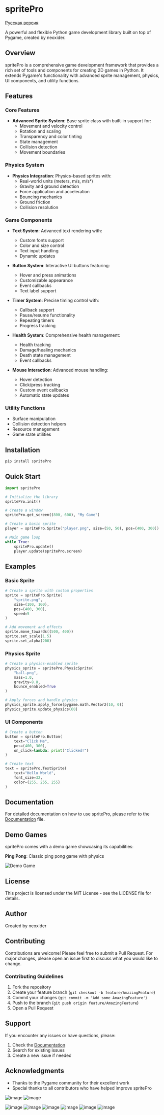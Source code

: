 # spritePro

[Русская версия](README.ru.md)

A powerful and flexible Python game development library built on top of Pygame, created by neoxider.

## Overview

spritePro is a comprehensive game development framework that provides a rich set of tools and components for creating 2D games in Python. It extends Pygame's functionality with advanced sprite management, physics, UI components, and utility functions.

## Features

### Core Features
- **Advanced Sprite System**: Base sprite class with built-in support for:
  - Movement and velocity control
  - Rotation and scaling
  - Transparency and color tinting
  - State management
  - Collision detection
  - Movement boundaries

### Physics System
- **Physics Integration**: Physics-based sprites with:
  - Real-world units (meters, m/s, m/s²)
  - Gravity and ground detection
  - Force application and acceleration
  - Bouncing mechanics
  - Ground friction
  - Collision resolution

### Game Components
- **Text System**: Advanced text rendering with:
  - Custom fonts support
  - Color and size control
  - Text input handling
  - Dynamic updates

- **Button System**: Interactive UI buttons featuring:
  - Hover and press animations
  - Customizable appearance
  - Event callbacks
  - Text label support

- **Timer System**: Precise timing control with:
  - Callback support
  - Pause/resume functionality
  - Repeating timers
  - Progress tracking

- **Health System**: Comprehensive health management:
  - Health tracking
  - Damage/healing mechanics
  - Death state management
  - Event callbacks

- **Mouse Interaction**: Advanced mouse handling:
  - Hover detection
  - Click/press tracking
  - Custom event callbacks
  - Automatic state updates

### Utility Functions
- Surface manipulation
- Collision detection helpers
- Resource management
- Game state utilities

## Installation

```bash
pip install spritePro
```

## Quick Start

```python
import spritePro

# Initialize the library
spritePro.init()

# Create a window
spritePro.get_screen((800, 600), "My Game")

# Create a basic sprite
player = spritePro.Sprite("player.png", size=(50, 50), pos=(400, 300))

# Main game loop
while True:
    spritePro.update()
    player.update(spritePro.screen)
```

## Examples

### Basic Sprite
```python
# Create a sprite with custom properties
sprite = spritePro.Sprite(
    "sprite.png",
    size=(100, 100),
    pos=(400, 300),
    speed=5
)

# Add movement and effects
sprite.move_towards((500, 400))
sprite.set_scale(1.5)
sprite.set_alpha(200)
```

### Physics Sprite
```python
# Create a physics-enabled sprite
physics_sprite = spritePro.PhysicSprite(
    "ball.png",
    mass=1.0,
    gravity=9.8,
    bounce_enabled=True
)

# Apply forces and handle physics
physics_sprite.apply_force(pygame.math.Vector2(10, 0))
physics_sprite.update_physics(60)
```

### UI Components
```python
# Create a button
button = spritePro.Button(
    text="Click Me",
    pos=(400, 300),
    on_click=lambda: print("Clicked!")
)

# Create text
text = spritePro.TextSprite(
    text="Hello World",
    font_size=32,
    color=(255, 255, 255)
)
```

## Documentation

For detailed documentation on how to use spritePro, please refer to the [Documentation](DOCUMENTATION.md) file.

## Demo Games

spritePro comes with a demo game showcasing its capabilities:

**Ping Pong**: Classic ping pong game with physics

![Demo Game](https://github.com/user-attachments/assets/153ddc64-18d7-4d8a-b0c2-baa12b4e77bc)

## License

This project is licensed under the MIT License - see the LICENSE file for details.

## Author

Created by neoxider

## Contributing

Contributions are welcome! Please feel free to submit a Pull Request. For major changes, please open an issue first to discuss what you would like to change.

### Contributing Guidelines
1. Fork the repository
2. Create your feature branch (`git checkout -b feature/AmazingFeature`)
3. Commit your changes (`git commit -m 'Add some AmazingFeature'`)
4. Push to the branch (`git push origin feature/AmazingFeature`)
5. Open a Pull Request

## Support

If you encounter any issues or have questions, please:
1. Check the [Documentation](DOCUMENTATION.md)
2. Search for existing issues
3. Create a new issue if needed

## Acknowledgments

- Thanks to the Pygame community for their excellent work
- Special thanks to all contributors who have helped improve spritePro


![image](https://github.com/user-attachments/assets/153ddc64-18d7-4d8a-b0c2-baa12b4e77bc)
![image](https://github.com/user-attachments/assets/ca405e6c-06b7-4494-8c8c-8a04fb173e8d)


![image](https://github.com/user-attachments/assets/feef0139-9605-4890-a28f-9c7f7e1f4e5a)
![image](https://github.com/user-attachments/assets/12998d5d-cf32-46c3-806b-49d9f37c1a29)
![image](https://github.com/user-attachments/assets/e8034e50-7724-4456-aaa4-ff75fa7447e5)
![image](https://github.com/user-attachments/assets/599fa2e8-e57a-4822-bebb-6b424d50fd86)
![image](https://github.com/user-attachments/assets/c7a00c20-3e8a-438e-8e84-08e260217d81)
![image](https://github.com/user-attachments/assets/43b29fbc-957a-4da0-9753-80f2a632d55e)








